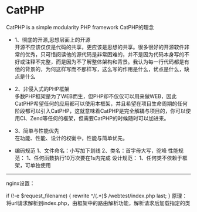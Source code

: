 CatPHP
======

CatPHP is a simple modularity PHP framework
CatPHP的理念

- 1、彻底的开源,思想层面上的开源<br>
开源不应该仅仅是代码的共享，更应该是思想的共享。很多很好的开源软件非常的优秀，只可惜阅读他的源代码是非常困难的，并不是因为代码本身写的不好或注释不完整，而是因为不了解整体架构和背景。我认为每一行代码都是有他的背景的，为何这样写而不那样写，这么写的作用是什么，优点是什么，缺点是什么

- 2、非侵入式的PHP框架<br>
多数PHP框架是为了WEB而生，但PHP却不仅仅可以用来做WEB，因此CatPHP希望任何的应用都可以使用本框架，并且希望在项目生命周期的任何阶段都可以引入CatPHP，这就意味着CatPHP是完全解耦与项目的，你可以使用CI、Zend等任何的框架，但需要CatPHP的时候随时可以加进来。


- 3、简单与性能优先<br>
在功能、性能、设计的权衡中，性能与简单优先。

- 编码规范
1、文件命名：小写加下划线
2、类名：首字母大写，驼峰
性能规范：
1、任何函数执行10万次要在1s内完成
设计规范：
1、任何类不依赖于框架，可单独使用


----------
nginx设置：
    
if (!-e $request_filename) 
{
    rewrite ^/(.*)$ /webtest/index.php last;
}
原理：将url请求解析到index.php，由框架中的路由解析功能，解析请求后加载指定的类


